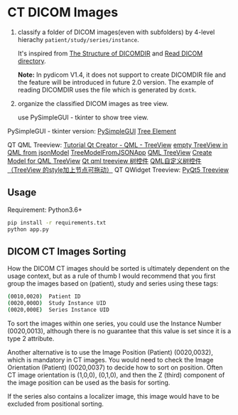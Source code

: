 # CT DICOM Images

1. classify a folder of DICOM images(even with subfolders) by 4-level hierachy `patient/study/series/instance`.  

   It's inspired from [The Structure of DICOMDIR](https://www.medicalconnections.co.uk/kb/DICOMDIR/) and [Read DICOM directory](https://pydicom.github.io/pydicom/stable/auto_examples/input_output/plot_read_dicom_directory.html#sphx-glr-auto-examples-input-output-plot-read-dicom-directory-py).

   **Note:** In pydicom V1.4, it does not support to create DICOMDIR file and the feature will be introduced in future 2.0 version. The example of reading DICOMDIR uses the file which is generated by `dcmtk`. 

2. organize the classified DICOM images as tree view.

   use PySimpleGUI - tkinter to show tree view.



PySimpleGUI - tkinter version:
[PySimpleGUI](https://github.com/PySimpleGUI/PySimpleGUI)
[Tree Element](https://github.com/PySimpleGUI/PySimpleGUI#tree-element)

QT QML Treeview:
[Tutorial Qt Creator - QML - TreeView](https://www.youtube.com/watch?v=J_jMDro3sMg)
[empty TreeView in QML from jsonModel](https://github.com/eyllanesc/stackoverflow/tree/master/questions/50007170)
[TreeModelFromJSONApp](https://gitlab.com/eska2000/TreeModelFromJSONApp)
[QML TreeView](https://ruedigergad.com/2011/08/14/qml-treeview/)
[Create Model for QML TreeView](https://stackoverflow.com/questions/45166367/create-model-for-qml-treeview)
[Qt qml treeview 树控件](https://www.cnblogs.com/surfsky/p/4309299.html)
[QML自定义树控件（TreeView 的style加上节点可拖动）](https://blog.csdn.net/weixin_40912639/article/details/83962250)
QT QWidget Treeview:
[PyQt5 Treeview](https://pythonspot.com/pyqt5-treeview/)

## Usage

Requirement: Python3.6+

```sh
pip install -r requirements.txt
python app.py
```

## DICOM CT Images Sorting

How the DICOM CT images should be sorted is ultimately dependent on the usage context, but as a rule of thumb I would recommend that you first group the images based on (patient), study and series using these tags:

```sh
(0010,0020)  Patient ID
(0020,000D)  Study Instance UID
(0020,000E)  Series Instance UID
```

To sort the images within one series, you could use the Instance Number (0020,0013), although there is no guarantee that this value is set since it is a type 2 attribute.

Another alternative is to use the Image Position (Patient) (0020,0032), which is mandatory in CT images. You would need to check the Image Orientation (Patient) (0020,0037) to decide how to sort on position. Often CT image orientation is (1,0,0), (0,1,0), and then the Z (third) component of the image position can be used as the basis for sorting.

If the series also contains a localizer image, this image would have to be excluded from positional sorting.


